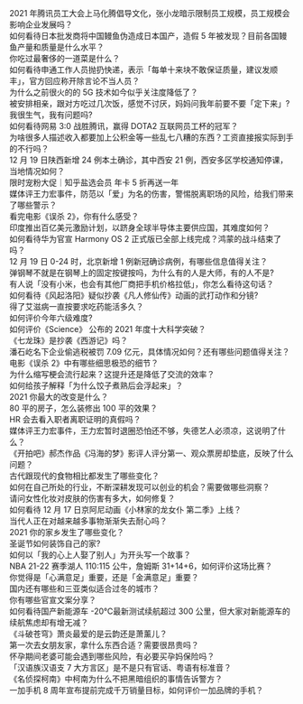 2021 年腾讯员工大会上马化腾倡导文化，张小龙暗示限制员工规模，员工规模会影响企业发展吗？  
如何看待日本批发商将中国鳗鱼伪造成日本国产，造假 5 年被发现？目前各国鳗鱼产量和质量是什么水平？  
你吃过最奢侈的一道菜是什么？  
如何看待申通工作人员抛扔快递，表示「每单十来块不敢保证质量，建议发顺丰」，官方回应称开除言论不当人员？  
为什么之前很火的的 5G 技术如今似乎关注度降低了？  
被安排相亲，跟对方吃过几次饭，感觉不讨厌，妈妈问我年前要不要「定下来」? 我很生气，我有问题吗?  
如何看待网易 3:0 战胜腾讯，赢得 DOTA2 互联网员工杯的冠军？  
为啥很多人描述收入都要加上公积金等一些乱七八糟的东西？工资直接报实际到手的不行吗？  
12 月 19 日陕西新增 24 例本土确诊，其中西安 21 例，西安多区学校通知停课，当地情况如何？  
限时宠粉大促｜知乎盐选会员 年卡 5 折再送一年  
媒体评王力宏事件，防范以「爱」为名的伤害，警惕脱离职场的风险，给我们带来了哪些警示？  
看完电影《误杀 2》，你有什么感受？  
印度推出百亿美元激励计划，以跻身全球半导体主要供应国，其难度如何？  
如何看待华为官宣 Harmony OS 2 正式版已全部上线完成？鸿蒙的战斗结束了吗？  
12 月 19 日 0-24 时，北京新增 1 例新冠确诊病例，有哪些信息值得关注？  
弹钢琴不就是在钢琴上的固定按键按吗，为什么有的人是大师，有的人不是?  
有人说「没有小米，也会有其他厂商把手机价格拉低」，你怎么看待这句话？  
如何看待《风起洛阳》疑似抄袭《凡人修仙传》动画的武打动作和分镜?  
得了艾滋病一直按要求吃药能活多久？  
如何评价今年六级难度?  
如何评价《Science》 公布的 2021 年度十大科学突破？  
《七龙珠》是抄袭《西游记》吗？  
潘石屹名下企业偷逃税被罚 7.09 亿元，具体情况如何？还有哪些问题值得关注？  
电影《误杀 2》中有哪些细思极恐的细节？  
为什么缩写梗会流行起来？这提升还是降低了交流的效率？  
如何给孩子解释「为什么饺子煮熟后会浮起来」？  
2021 你最大的改变是什么？  
80 平的房子，怎么装修出 100 平的效果？  
HR 会去看入职者离职证明的真假吗？  
媒体评王力宏事件，王力宏暂时退圈恐怕还不够，失德艺人必须凉，这说明了什么？  
《开拍吧》郝杰作品《冯海的梦》影评人评分第一、观众票房却垫底，反映了什么问题？  
古代跟现代的食物相比都发生了哪些变化？  
如何在自己所处的行业，不断深耕发现可以创业的机会？需要做哪些洞察？  
请问女性化妆对皮肤的伤害有多大，如何修复？  
如何看待 12 月 17 日京阿尼动画《小林家的龙女仆 第二季》上线？  
当代人正在对越来越多事物渐渐失去耐心吗？  
2021 你的家乡发生了哪些变化？  
圣诞节如何装饰自己的家?  
如何以「我的心上人娶了别人」为开头写一个故事？  
NBA 21-22 赛季湖人 110:115 公牛，詹姆斯 31+14+6，如何评价这场比赛？  
你觉得是「心满意足」重要，还是「金满意足」重要？  
国内还有哪些和三亚类似适合过冬的城市？  
你有哪些官宣文案分享？  
如何看待国产新能源车 -20℃最新测试续航超过 300 公里，但大家对新能源车的续航焦虑却有增无减？  
《斗破苍穹》萧炎最爱的是云韵还是萧薰儿？  
第一次去女朋友家，拿什么东西合适？需要很昂贵吗？  
怀孕期间老婆可能会遇到哪些风险，有必要买孕妈保险吗？  
「汉语族汉语支 7 大方言区」是不是只有官话、粤语有标准音？  
《名侦探柯南》中柯南为什么不把黑暗组织的事情告诉警方？  
一加手机 8 周年宣布提前完成千万销量目标，如何评价一加品牌的手机？  
